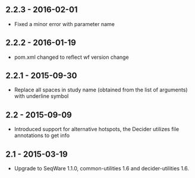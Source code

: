 ## 2.2.3 - 2016-02-01
- Fixed a minor error with parameter name
## 2.2.2 - 2016-01-19
- pom.xml changed to reflect wf version change
## 2.2.1 - 2015-09-30
- Replace all spaces in study name (obtained from the list of arguments) with underline symbol
## 2.2   - 2015-09-09
- Introduced support for alternative hotspots, the Decider utilizes file annotations to get info
## 2.1   - 2015-03-19
- Upgrade to SeqWare 1.1.0, common-utilities 1.6 and decider-utilities 1.6.
